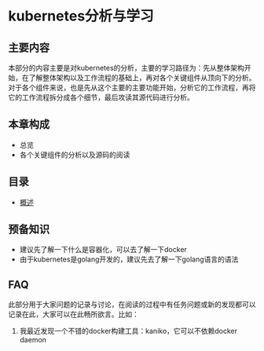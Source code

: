# kubernetes分析与学习
## 主要内容
本部分的内容主要是对kubernetes的分析，主要的学习路径为：先从整体架构开始，在了解整体架构以及工作流程的基础上，再对各个关键组件从顶向下的分析。对于各个组件来说，也是先从这个主要的主要功能开始，分析它的工作流程，再将它的工作流程拆分成各个细节，最后攻读其源代码进行分析。
## 本章构成
* 总览
* 各个关键组件的分析以及源码的阅读

## 目录
* [概述](./overview.md)

## 预备知识
* 建议先了解一下什么是容器化，可以去了解一下docker
* 由于kubernetes是golang开发的，建议先去了解一下golang语言的语法

## FAQ
此部分用于大家问题的记录与讨论，在阅读的过程中有任务问题或新的发现都可以记录在此，大家可以在此畅所欲言。比如：

1. 我最近发现一个不错的docker构建工具：kaniko，它可以不依赖docker daemon